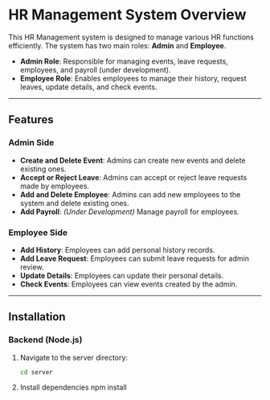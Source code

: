 # HR Management System Overview

This HR Management system is designed to manage various HR functions efficiently. The system has two main roles: **Admin** and **Employee**.  

- **Admin Role**: Responsible for managing events, leave requests, employees, and payroll (under development).  
- **Employee Role**: Enables employees to manage their history, request leaves, update details, and check events.

---

## Features

### Admin Side  
- **Create and Delete Event**: Admins can create new events and delete existing ones.  
- **Accept or Reject Leave**: Admins can accept or reject leave requests made by employees.  
- **Add and Delete Employee**: Admins can add new employees to the system and delete existing ones.  
- **Add Payroll**: *(Under Development)* Manage payroll for employees.  

### Employee Side  
- **Add History**: Employees can add personal history records.  
- **Add Leave Request**: Employees can submit leave requests for admin review.  
- **Update Details**: Employees can update their personal details.  
- **Check Events**: Employees can view events created by the admin.  

---

## Installation

### Backend (Node.js)  
1. Navigate to the server directory:  
   ```bash
   cd server
2. Install dependencies
npm install

